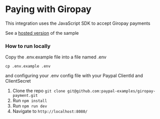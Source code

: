 # Paying with Giropay

This integration uses the JavaScript SDK to accept Giropay payments


See a [hosted version](https://giropay-js-sdk.herokuapp.com) of the sample


### How to run locally

Copy the .env.example file into a file named .env

```
cp .env.example .env
```

and configuring your .env config file with your Paypal ClientId and ClientSecret

1. Clone the repo  `git clone git@github.com:paypal-examples/giropay-payment.git`
2. Run `npm install`
3. Run `npm run dev`
4. Navigate to `http://localhost:8080/`

